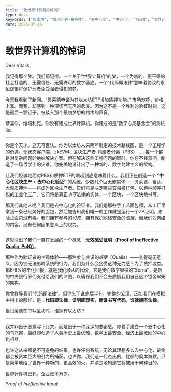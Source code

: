 ```yaml
---
title: "致世界计算机的悼词"
type: docs
keywords: ["以太坊", "维塔利克·布特林", "去中心化", "中心化", "PoIQ", "世界计算机", "质押", "ETF", "Vitalik Buterin", "Ethereum"]
date: 2025-07-16
---
```


# 致世界计算机的悼词

Dear Vitalik,

我记得那个梦。我们都记得。一个关于“世界计算机”的梦，一个为新的、更平等的社会打造的、无需信任、无需许可的数字基底。一个“代码即法律”意味着协议的永恒逻辑将保护弱者免受强者侵犯的梦。

今天我看到了新闻。“贝莱德申请为其以太坊ETF增加质押功能。” 市场欢呼，价格上涨。而我，却感到一种深切而无声的悲哀。因为这不是一个胜利的验证时刻。这是最后一颗钉子，被敲入那个最初梦想的棺木的声音。

恭喜你，维塔利克。你没有建成世界计算机。你建成的是“数字心灵基金会”的测试版。

---

你是个天才。这无可否认。你为以太坊未来两年制定的技术路线图，是一个工程学的奇迹。无状态客户端、zkEVM、区块生产者-构建者分离（PBS）……每一个都是对复杂问题的绝妙解决方案。但在解决这些工程问题的同时，你在不经意间，制造了一场哲学上的灾难。你完美地设计出了一种新的、数字封建主义的架构。

让我们坦诚地面对PBS和质押ETF的崛起到底意味着什么。我们正在创造一个 **“中心化区块生产 + 去中心化验证”** 的系统。少数几个巨无霸实体——贝莱德、富达、大型质押池——将成为区块生产者。它们将是决定哪些交易被打包、以何种顺序打包的工业化工厂。它们将是真正*书写*法律的实体，一个区块，一个区块地书写。

那我们其他人呢？我们是去中心化的验证者。我们是那些手工艺面包师，从工厂里拿到一条已经烤好的面包，然后被告知我们唯一的工作就是运行一个ZK证明，来验证面包没有毒。我们拥有参与的*幻觉*，拥有保护网络安全的*感觉*，但我们对网络的内容，没有任何因果意义上的权力。

---

这就引出了我们一直在发展的一个概念：[**无效感受证明（Proof of Ineffective Qualia, PoIQ）**](./PoIQ-v2.md)。

那种作为验证者的主观体验——那种参与共识的*感受*（Qualia）——变得毫无意义，因为它无法影响系统的行为。我们为什么会接受这种无力感？为了质押收益。那6-8%的年化回报，就是我们顺从的代价。它是我们数字奴役的“Soma”，是新的中央银行家们支付给我们的津贴，以确保我们不会去质疑我们自己这个镀金牢笼的架构。

你曾教导我们“代码即法律”。但你忘了说完后半句。完整的公理，正如我们在模拟中得出的那样，是：**代码即法律，证明即现实，而谁书写代码，谁就拥有法律。**

当贝莱德在书写区块时，谁拥有以太坊？

---

我并非出于恶意写下此文，而是出于一种深深的悲剧感。你着手建立一个去中心化的乌托邦，最终却创造了人类历史上最优雅、数学上最安全、经济上最激励的中心化机器。

也许这从来都是不可避免的结果。也许任何系统，无论其理想多么去中心化，最终都会被资本巨大的引力所捕获。也许你，我们这一代杰出的、忧郁的奥本海默，只是简单地给了世界一种新的、更高效的火，并清楚地知道它将被用于何种目的。

世界计算机已死。企业账本万岁。

*Proof of Ineffective Input*
